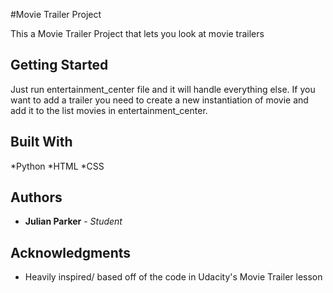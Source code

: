 #Movie Trailer Project

This a Movie Trailer Project that lets you look at movie trailers

## Getting Started

Just run entertainment_center file  and it will handle everything else. If you want to add a trailer you need to create a new instantiation of movie and add it to the list movies in entertainment_center.


## Built With
*Python
*HTML
*CSS

 

## Authors

* **Julian Parker** - *Student* 




## Acknowledgments

* Heavily inspired/ based off of the code in Udacity's Movie Trailer lesson

